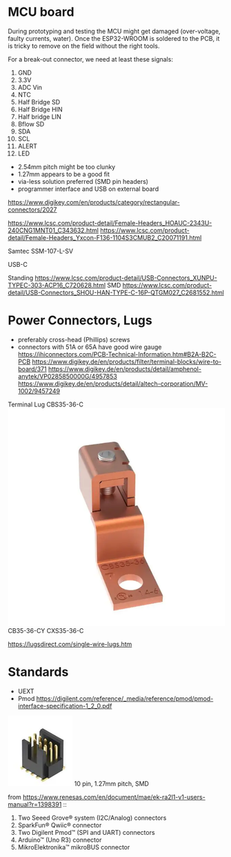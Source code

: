 # MCU board

During prototyping and testing the MCU might get damaged (over-voltage, faulty currents, water).
Once the ESP32-WROOM is soldered to the PCB, it is tricky to remove on the field without the right tools.

For a break-out connector, we need at least these signals:

1. GND
2. 3.3V
3. ADC Vin
4. NTC
5. Half Bridge SD
6. Half Bridge HIN
7. Half bridge LIN
8. Bflow SD
9. SDA
10. SCL
11. ALERT
12. LED


- 2.54mm pitch might be too clunky
- 1.27mm appears to be a good fit
- via-less solution preferred (SMD pin headers)
- programmer interface and USB on external board

https://www.digikey.com/en/products/category/rectangular-connectors/2027

https://www.lcsc.com/product-detail/Female-Headers_HOAUC-2343U-240CNG1MNT01_C343632.html
https://www.lcsc.com/product-detail/Female-Headers_Yxcon-F136-1104S3CMUB2_C20071191.html

Samtec SSM-107-L-SV

USB-C

Standing https://www.lcsc.com/product-detail/USB-Connectors_XUNPU-TYPEC-303-ACP16_C720628.html
SMD https://www.lcsc.com/product-detail/USB-Connectors_SHOU-HAN-TYPE-C-16P-QTGM027_C2681552.html

# Power Connectors, Lugs

* preferably cross-head (Phillips) screws
* connectors with 51A or 65A have good wire gauge
  https://ihiconnectors.com/PCB-Technical-Information.htm#B2A-B2C-PCB
  https://www.digikey.de/en/products/filter/terminal-blocks/wire-to-board/371
  https://www.digikey.de/en/products/detail/amphenol-anytek/VP0285850000G/4957853
  https://www.digikey.de/en/products/detail/altech-corporation/MV-1002/9457249

Terminal Lug
CBS35-36-C
![lug.webp](img/lug.webp)CB35-36-CY
CXS35-36-C

https://lugsdirect.com/single-wire-lugs.htm


# Standards
- UEXT
- Pmod https://digilent.com/reference/_media/reference/pmod/pmod-interface-specification-1_2_0.pdf

![img.png](connector-pmod.png)
10 pin, 1.27mm pitch, SMD


from https://www.renesas.com/en/document/mae/ek-ra2l1-v1-users-manual?r=1398391 ::
1. Two Seeed Grove® system (I2C/Analog) connectors
2. SparkFun® Qwiic® connector
3. Two Digilent Pmod™ (SPI and UART) connectors
4. Arduino™ (Uno R3) connector
5. MikroElektronika™ mikroBUS connector